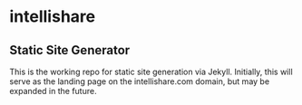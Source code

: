 # intellishare

## Static Site Generator

This is the working repo for static site generation via Jekyll. Initially, this will serve as the landing page on the intellishare.com domain, but may be expanded in the future. 


